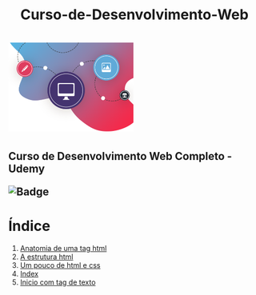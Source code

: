 <h1 align="center">Curso-de-Desenvolvimento-Web<h1>
<img src=https://github.com/Fas-naWeb/Curso-de-Desenvolvimento-Web/blob/main/img/logo1.png width=250px>
<h2>Curso de Desenvolvimento Web Completo - Udemy</2>

![Badge](http://img.shields.io/static/v1?label=STATUS-DO-CURSO&message=%20EM-ANDAMENTO&color=GREEN&style=for-the-badge)

# Índice

<ol>
  <li>
   <a href = "https://github.com/Fas-naWeb/Curso-de-Desenvolvimento-Web/blob/main/_01_Sobre_HTML/_01_anatomia_da_tag.html">
     Anatomia de uma tag html
   </a>
  </li> 

  <li>
   <a href = "https://github.com/Fas-naWeb/Curso-de-Desenvolvimento-Web/blob/main/_01_Sobre_HTML/_02_sobreAtag_html.html">
     A estrutura html
   </a>
  </li> 


  <li>
   <a href = "https://github.com/Fas-naWeb/Curso-de-Desenvolvimento-Web/blob/main/_01_Sobre_HTML/_03_umPoucoCss.html">
     Um pouco de html e css
   </a>
  </li> 

  <li>
   <a href = "https://github.com/Fas-naWeb/Curso-de-Desenvolvimento-Web/blob/main/_01_Sobre_HTML/index.html">
     Index
   </a>
  </li> 

  <li>
   <a href = "https://github.com/Fas-naWeb/Curso-de-Desenvolvimento-Web/blob/main/_01_Sobre_HTML/exercicios/texto1.html">
     Inicio com tag de texto
   </a>
  </li> 
</ol>
